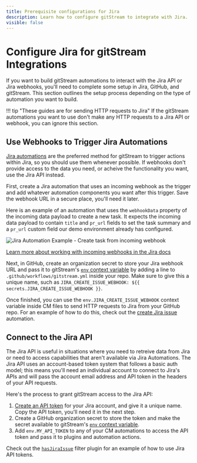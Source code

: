 ```yaml
---
title: Prerequisite configurations for Jira
description: Learn how to configure gitStream to integrate with Jira.
visible: false
---
```

# Configure Jira for gitStream Integrations

If you want to build gitStream automations to interact with the Jira API or Jira webhooks, you'll need to complete some setup in Jira, GitHub, and gitStream. This section outlines the setup process depending on the type of automation you want to build.

!!! tip "These guides are for sending HTTP requests to Jira"
    If the gitStream automations you want to use don't make any HTTP requests to a Jira API or webhook, you can ignore this section.

## Use Webhooks to Trigger Jira Automations

<a target="_blank" href="https://www.atlassian.com/software/jira/features/automation">Jira automations</a> are the preferred method for gitStream to trigger actions within Jira, so you should use them whenever possible. If webhooks don't provide access to the data you need, or acheive the functionality you want, use the Jira API instead.

 First, create a Jira automation that uses an incoming webhook as the trigger and add whatever automation components you want after this trigger. Save the webhook URL in a secure place, you'll need it later.

 Here is an example of an automation that uses the `webhookData` property of the incoming data payload to create a new task. It expects the incoming data payload to contain `title` and `pr_url` fields to set the task summary and a `pr_url` custom field our demo environment already has configured.

 ![Jira Automation Example - Create task from incoming webhook](/automations/integrations/jira/configure/jira-webhook-automation.png)

<a target="_blank" href="https://confluence.atlassian.com/jirakb/working-with-incoming-webhook-data-in-automation-for-jira-1125878776.html"> Learn more about working with incoming webhooks in the Jira docs </a>

 Next, in GitHub, create an organization secret to store your Jira webhook URL and pass it to gitStream's [`env` context variable](/context-variables/#env) by adding a line to `.github/workflows/gitstream.yml` inside your repo. Make sure to give this a unique name, such as `JIRA_CREATE_ISSUE_WEBHOOK: ${{ secrets.JIRA_CREATE_ISSUE_WEBHOOK }}`.

Once finished, you can use the `env.JIRA_CREATE_ISSUE_WEBHOOK` context variable inside CM files to send HTTP requests to Jira from your GitHub repo. For an example of how to do this, check out the [create Jira issue](/automations/integrations/jira/create-jira-issue) automation.


## Connect to the Jira API

The Jira API is useful in situations where you need to retreive data from Jira or need to access capabilities that aren't available via Jira Automations. The Jira API uses an account-based token system that follows a basic auth model; this means you'll need an individual account to connect to Jira's APIs and will pass the account email address and API token in the headers of your API requests.

Here's the process to grant gitStream access to the Jira API:

1. <a target="_blank" href="https://support.atlassian.com/atlassian-account/docs/manage-api-tokens-for-your-atlassian-account/">Create an API token</a> for your Jira account, and give it a unique name. Copy the API token, you'll need it in the next step.
1. Create a GitHub organization secret to store the token and make the secret available to gitStream's [`env` context variable](/context-variables/#env).
1. Add `env.MY_API_TOKEN` to any of your CM automations to access the API token and pass it to plugins and automation actions.

Check out the [`hasJiraIssue`](/filter-function-plugins/#hasjiraissue) filter plugin for an example of how to use Jira API tokens.

